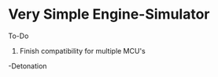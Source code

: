 # Very Simple Engine-Simulator

  To-Do
  1. Finish compatibility for multiple MCU's
 
 -Detonation
